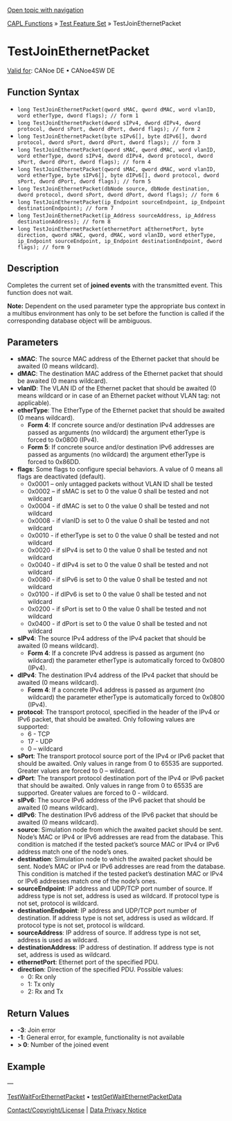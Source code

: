 [Open topic with navigation](../../../../../CANoeDEFamily.htm#Topics/CAPLFunctions/Test/Functions/CAPLfunctionTestJoinEthernetPacket.md)

[CAPL Functions](../../CAPLfunctions.md) » [Test Feature Set](../CAPLfunctionsTFSOverview.md) » TestJoinEthernetPacket

# TestJoinEthernetPacket

[Valid for](../../../Shared/FeatureAvailability.md): CANoe DE • CANoe4SW DE

## Function Syntax

- `long TestJoinEthernetPacket(qword sMAC, qword dMAC, word vlanID, word etherType, dword flags); // form 1`
- `long TestJoinEthernetPacket(dword sIPv4, dword dIPv4, dword protocol, dword sPort, dword dPort, dword flags); // form 2`
- `long TestJoinEthernetPacket(byte sIPv6[], byte dIPv6[], dword protocol, dword sPort, dword dPort, dword flags); // form 3`
- `long TestJoinEthernetPacket(qword sMAC, qword dMAC, word vlanID, word etherType, dword sIPv4, dword dIPv4, dword protocol, dword sPort, dword dPort, dword flags); // form 4`
- `long TestJoinEthernetPacket(qword sMAC, qword dMAC, word vlanID, word etherType, byte sIPv6[], byte dIPv6[], dword protocol, dword sPort, dword dPort, dword flags); // form 5`
- `long TestJoinEthernetPacket(dbNode source, dbNode destination, dword protocol, dword sPort, dword dPort, dword flags); // form 6`
- `long TestJoinEthernetPacket(ip_Endpoint sourceEndpoint, ip_Endpoint destinationEndpoint); // form 7`
- `long TestJoinEthernetPacket(ip_Address sourceAddress, ip_Address destinationAddress); // form 8`
- `long TestJoinEthernetPacket(ethernetPort aEthernetPort, byte direction, qword sMAC, qword, dMAC, word vlanID, word etherType, ip_Endpoint sourceEndpoint, ip_Endpoint destinationEndpoint, dword flags); // form 9`

## Description

Completes the current set of **joined events** with the transmitted event. This function does not wait.

**Note:** Dependent on the used parameter type the appropriate bus context in a multibus environment has only to be set before the function is called if the corresponding database object will be ambiguous.

## Parameters

- **sMAC**: The source MAC address of the Ethernet packet that should be awaited (0 means wildcard).
- **dMAC**: The destination MAC address of the Ethernet packet that should be awaited (0 means wildcard).
- **vlanID**: The VLAN ID of the Ethernet packet that should be awaited (0 means wildcard or in case of an Ethernet packet without VLAN tag: not applicable).
- **etherType**: The EtherType of the Ethernet packet that should be awaited (0 means wildcard).
  - **Form 4**: If concrete source and/or destination IPv4 addresses are passed as arguments (no wildcard) the argument etherType is forced to 0x0800 (IPv4).
  - **Form 5**: If concrete source and/or destination IPv6 addresses are passed as arguments (no wildcard) the argument etherType is forced to 0x86DD.
- **flags**: Some flags to configure special behaviors. A value of 0 means all flags are deactivated (default).
  - 0x0001 – only untagged packets without VLAN ID shall be tested
  - 0x0002 – if sMAC is set to 0 the value 0 shall be tested and not wildcard
  - 0x0004 - if dMAC is set to 0 the value 0 shall be tested and not wildcard
  - 0x0008 - if vlanID is set to 0 the value 0 shall be tested and not wildcard
  - 0x0010 - if etherType is set to 0 the value 0 shall be tested and not wildcard
  - 0x0020 - if sIPv4 is set to 0 the value 0 shall be tested and not wildcard
  - 0x0040 - if dIPv4 is set to 0 the value 0 shall be tested and not wildcard
  - 0x0080 - if sIPv6 is set to 0 the value 0 shall be tested and not wildcard
  - 0x0100 - if dIPv6 is set to 0 the value 0 shall be tested and not wildcard
  - 0x0200 - if sPort is set to 0 the value 0 shall be tested and not wildcard
  - 0x0400 - if dPort is set to 0 the value 0 shall be tested and not wildcard
- **sIPv4**: The source IPv4 address of the IPv4 packet that should be awaited (0 means wildcard).
  - **Form 4**: If a concrete IPv4 address is passed as argument (no wildcard) the parameter etherType is automatically forced to 0x0800 (IPv4).
- **dIPv4**: The destination IPv4 address of the IPv4 packet that should be awaited (0 means wildcard).
  - **Form 4**: If a concrete IPv4 address is passed as argument (no wildcard) the parameter etherType is automatically forced to 0x0800 (IPv4).
- **protocol**: The transport protocol, specified in the header of the IPv4 or IPv6 packet, that should be awaited. Only following values are supported:
  - 6 - TCP
  - 17 - UDP
  - 0 – wildcard
- **sPort**: The transport protocol source port of the IPv4 or IPv6 packet that should be awaited. Only values in range from 0 to 65535 are supported. Greater values are forced to 0 – wildcard.
- **dPort**: The transport protocol destination port of the IPv4 or IPv6 packet that should be awaited. Only values in range from 0 to 65535 are supported. Greater values are forced to 0 - wildcard.
- **sIPv6**: The source IPv6 address of the IPv6 packet that should be awaited (0 means wildcard).
- **dIPv6**: The destination IPv6 address of the IPv6 packet that should be awaited (0 means wildcard).
- **source**: Simulation node from which the awaited packet should be sent. Node’s MAC or IPv4 or IPv6 addresses are read from the database. This condition is matched if the tested packet’s source MAC or IPv4 or IPv6 address match one of the node’s ones.
- **destination**: Simulation node to which the awaited packet should be sent. Node’s MAC or IPv4 or IPv6 addresses are read from the database. This condition is matched if the tested packet’s destination MAC or IPv4 or IPv6 addresses match one of the node’s ones.
- **sourceEndpoint**: IP address and UDP/TCP port number of source. If address type is not set, address is used as wildcard. If protocol type is not set, protocol is wildcard.
- **destinationEndpoint**: IP address and UDP/TCP port number of destination. If address type is not set, address is used as wildcard. If protocol type is not set, protocol is wildcard.
- **sourceAddress**: IP address of source. If address type is not set, address is used as wildcard.
- **destinationAddress**: IP address of destination. If address type is not set, address is used as wildcard.
- **ethernetPort**: Ethernet port of the specified PDU.
- **direction**: Direction of the specified PDU. Possible values:
  - 0: Rx only
  - 1: Tx only
  - 2: Rx and Tx

## Return Values

- **-3**: Join error
- **-1**: General error, for example, functionality is not available
- **> 0**: Number of the joined event

## Example

—

[TestWaitForEthernetPacket](CAPLfunctionTestWaitForEthernetPacket.md) • [testGetWaitEthernetPacketData](CAPLfunctionTestGetWaitEthernetPacketData.md)

[Contact/Copyright/License](../../../Shared/ContactCopyrightLicense.md) | [Data Privacy Notice](https://www.vector.com/int/en/company/get-info/privacy-policy/)

